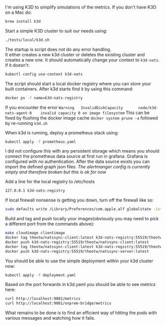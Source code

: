 I'm using K3D to simplify simulations of the metrics.  If you don't have K3D on a Mac do:
```bash
brew install k3d
```
Start a simple K3D cluster to suit our needs using:
```bash
./tests/local/k3d.sh
```
The startup is script does not do any error handling.  
It either creates a new k3d cluster or deletes the existing cluster and creates a new one.
It should automatically change your context to `k3d-nats`.  If it doesn't:
```bash
kubectl config use-context k3d-nats
```
The script should start a local docker registry where you can store your built containers. 
After k3d starts find it by using this command:
```bash
docker ps -f name=k3d-nats-registry
```

If you encounter the error `Warning   InvalidDiskCapacity       node/k3d-nats-agent-0    invalid capacity 0 on image filesystem` 
This can be fixed by flushing the docker image cache `docker system prune -a` followed by re-running `k3d.sh`

When k3d is running, deploy a prometheus stack using:
```bash
kubectl apply -f prometheus.yaml
```
I did not configure this with any persistent storage which means you should connect the prometheus data source at first run in grafana.
Grafana is configured with no authentication.
After the data source exists you can import the defined graph json files.
*The alertmanger config is currently empty and therefore broken but this is ok for now*

Add a line for the local registry to /etc/hosts
```bash
127.0.0.1 k3d-nats-registry
```

If local firewall nonsense is getting you down, turn off the firewall like so:
```bash
sudo defaults write /Library/Preferences/com.apple.alf globalstate -int 0
```

Build and tag and push locally your images(obviously you may need to pick a different port from the commands above):
```bash
make cloudimage clientimage
docker tag theotw/natssync-client:latest k3d-nats-registry:55519/theotw/natssync-client:latest
docker push k3d-nats-registry:55519/theotw/natssync-client:latest
docker tag theotw/natssync-client:latest k3d-nats-registry:55519/theotw/natssync-server:latest
docker push k3d-nats-registry:55519/theotw/natssync-server:latest
```

You should be able to use the simple deployment within your k3d cluster now:
```bash
kubectl apply -f deployment.yaml
```

Based on the port forwards in k3d.yaml you should be able to see metrics here:
```bash
curl http://localhost:9082/metrics
curl http://localhost:9081/onprem-bridge/metrics
```

What remains to be done is to find an efficient way of hitting the pods with various messages and watching how it fails.